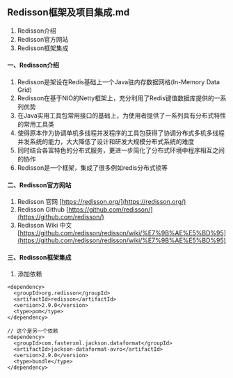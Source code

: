 ## Redisson框架及项目集成.md
1. Redisson介绍
2. Redisson官方网站
3. Redisson框架集成

#### 一、Redisson介绍
1. Redisson是架设在Redis基础上一个Java驻内存数据网格(In-Memory Data Grid)
2. Redisson在基于NIO的Netty框架上，充分利用了Redis键值数据库提供的一系列优势
3. 在Java实用工具包常用接口的基础上，为使用者提供了一系列具有分布式特性的常用工具类
4. 使得原本作为协调单机多线程并发程序的工具包获得了协调分布式多机多线程并发系统的能力，大大降低了设计和研发大规模分布式系统的难度
5. 同时结合各富特色的分布式服务，更进一步简化了分布式环境中程序相互之间的协作
6. Redisson是一个框架，集成了很多例如redis分布式锁等

#### 二、Redisson官方网站
1. Redisson 官网 [https://redisson.org/](https://redisson.org/)
2. Redisson Github [https://github.com/redisson/](https://github.com/redisson/)
3. Redisson Wiki 中文 [https://github.com/redisson/redisson/wiki/%E7%9B%AE%E5%BD%95](https://github.com/redisson/redisson/wiki/%E7%9B%AE%E5%BD%95)

#### 三、Redisson框架集成
1. 添加依赖

```
<dependency>
  <groupId>org.redisson</groupId>
  <artifactId>redisson</artifactId>
  <version>2.9.0</version>
  <type>pom</type>
</dependency>

// 这个是另一个依赖
<dependency>
  <groupId>com.fasterxml.jackson.dataformat</groupId>
  <artifactId>jackson-dataformat-avro</artifactId>
  <version>2.9.0</version>
  <type>bundle</type>
</dependency>
```


